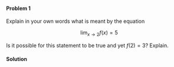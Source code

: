 <div class="alert alert-warning" role="alert">
<h4 class="alert-heading">Problem 1</h4>

Explain in your own words what is meant by the equation

$$ \lim_{x \to 2} f(x) = 5 $$

Is it possible for this statement to be true and yet $f(2) = 3$? Explain.

</div>

<div class="alert alert-success" role="alert">
<h4 class="alert-heading">Solution</h4>


</div>
